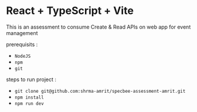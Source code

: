 # React + TypeScript + Vite

This is an assessment to consume Create & Read APIs on web app for event management

prerequisits :

- `NodeJS`
- `npm`
- `git`

steps to run project :

- `git clone git@github.com:shrma-amrit/specbee-assessment-amrit.git`
- `npm install`
- `npm run dev`
